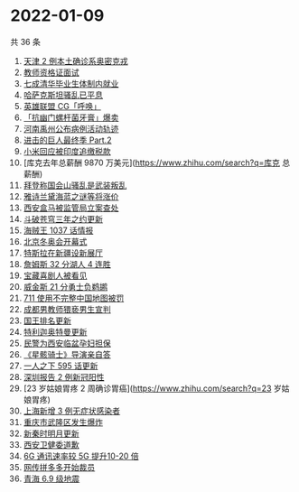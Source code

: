 # 2022-01-09

共 36 条

<!-- BEGIN ZHIHUSEARCH -->
<!-- 最后更新时间 Sun Jan 09 2022 14:11:09 GMT+0800 (China Standard Time) -->
1. [天津 2 例本土确诊系奥密克戎](https://www.zhihu.com/search?q=天津疫情)
1. [教师资格证面试](https://www.zhihu.com/search?q=教师资格证面试)
1. [七成清华毕业生体制内就业](https://www.zhihu.com/search?q=清华毕业生)
1. [哈萨克斯坦骚乱已平息](https://www.zhihu.com/search?q=哈萨克斯坦)
1. [英雄联盟 CG「呼唤」](https://www.zhihu.com/search?q=英雄联盟cg)
1. [「抗幽门螺杆菌牙膏」爆卖](https://www.zhihu.com/search?q=抗幽门螺杆菌牙膏)
1. [河南禹州公布病例活动轨迹](https://www.zhihu.com/search?q=河南疫情)
1. [进击的巨人最终季 Part.2](https://www.zhihu.com/search?q=进击的巨人)
1. [小米回应被印度追缴税款](https://www.zhihu.com/search?q=小米回应)
1. [库克去年总薪酬 9870 万美元](https://www.zhihu.com/search?q=库克 总薪酬)
1. [拜登称国会山骚乱是武装叛乱](https://www.zhihu.com/search?q=国会山骚乱)
1. [雅诗兰黛海蓝之谜等将涨价](https://www.zhihu.com/search?q=雅诗兰黛)
1. [西安盒马被监管局立案查处](https://www.zhihu.com/search?q=西安盒马)
1. [斗破苍穹三年之约更新](https://www.zhihu.com/search?q=斗破苍穹三年之约)
1. [海贼王 1037 话情报](https://www.zhihu.com/search?q=海贼王)
1. [北京冬奥会开幕式](https://www.zhihu.com/search?q=冬奥会)
1. [特斯拉在新疆设新展厅](https://www.zhihu.com/search?q=特斯拉)
1. [詹姆斯 32 分湖人 4 连胜](https://www.zhihu.com/search?q=湖人)
1. [宝藏喜剧人被看见](https://www.zhihu.com/search?q=一年一度喜剧大赛)
1. [威金斯 21 分勇士负鹈鹕](https://www.zhihu.com/search?q=勇士)
1. [711 使用不完整中国地图被罚](https://www.zhihu.com/search?q=711被罚)
1. [成都男教师猥亵男生宣判](https://www.zhihu.com/search?q=成都男教师)
1. [国王排名更新](https://www.zhihu.com/search?q=国王排名)
1. [特利迦奥特曼更新](https://www.zhihu.com/search?q=特利迦奥特曼)
1. [民警为西安临盆孕妇担保](https://www.zhihu.com/search?q=西安孕妇临盆)
1. [《星骸骑士》导演亲自答](https://www.zhihu.com/search?q=星骸骑士)
1. [一人之下 595 话更新](https://www.zhihu.com/search?q=一人之下)
1. [深圳报告 2 例新冠阳性](https://www.zhihu.com/search?q=深圳疫情)
1. [23 岁姑娘胃疼 2 周确诊胃癌](https://www.zhihu.com/search?q=23 岁姑娘胃疼)
1. [上海新增 3 例无症状感染者](https://www.zhihu.com/search?q=上海疫情)
1. [重庆市武隆区发生爆炸](https://www.zhihu.com/search?q=重庆爆炸)
1. [新秦时明月更新](https://www.zhihu.com/search?q=新秦时明月)
1. [西安卫健委道歉](https://www.zhihu.com/search?q=西安卫健委)
1. [6G 通讯速率较 5G 提升10-20 倍](https://www.zhihu.com/search?q=6G)
1. [网传拼多多开始裁员](https://www.zhihu.com/search?q=拼多多裁员)
1. [青海 6.9 级地震](https://www.zhihu.com/search?q=青海地震)
<!-- END ZHIHUSEARCH -->
